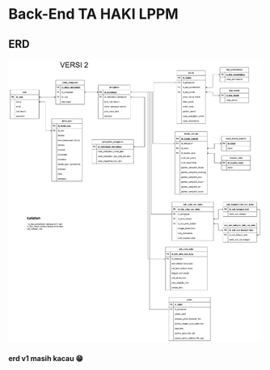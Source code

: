 # Back-End TA HAKI LPPM

## ERD

<img src='./img/ERD-LPPM-UNAND-v2.png'>
<br>

#### erd v1 masih kacau 😁